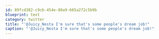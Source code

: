 ```yaml
---
id: 89fcd382-c9cb-454e-80a9-665a272c5b9b
blueprint: text
category: twitter
title: "'@Juicy_Nesta I'm sure that's some people's dream job!"
caption: "'@Juicy_Nesta I'm sure that's some people's dream job!"
---
```

